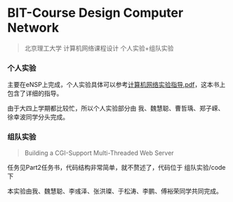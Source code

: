 # BIT-Course Design Computer Network

> 北京理工大学 计算机网络课程设计 个人实验+组队实验

### 个人实验

主要在eNSP上完成，个人实验具体可以参考[计算机网络实验指导.pdf](计算机网络实验指导.pdf)，这本书上包含了详细的指导。

由于大四上学期都比较忙，所以个人实验部分由 我、魏慧聪、曹哲瑀、郑子嵘、徐幸波同学分头完成。

### 组队实验

> Building a CGI-Support Multi-Threaded Web Server 

任务见Part2任务书，代码结构非常简单，就不赘述了，代码位于 组队实验/code 下

本实验由我、魏慧聪、李彧泽、张洪璨、于松涛、李鹏、傅裕荣同学共同完成。
